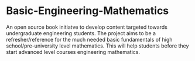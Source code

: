 # Basic-Engineering-Mathematics
An open source book initiatve to develop content targeted towards undergraduate engineering students. The project aims to be a refresher/reference for the much needed basic fundamentals of high school/pre-university level mathematics. This will help students before they start advanced level courses engineering mathematics.
